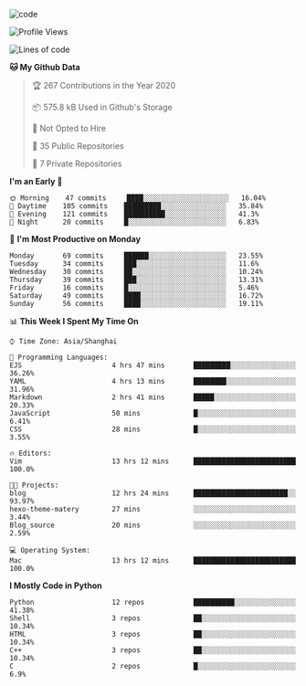
<!--
**liuyaanng/liuyaanng** is a ✨ _special_ ✨ repository because its `README.md` (this file) appears on your GitHub profile.

Here are some ideas to get you started:

- 🔭 I’m currently working on ...
- 🌱 I’m currently learning ...
- 👯 I’m looking to collaborate on ...
- 🤔 I’m looking for help with ...
- 💬 Ask me about ...
- 📫 How to reach me: ...
- 😄 Pronouns: ...
- ⚡ Fun fact: ...
-->


![code](https://cdn.jsdelivr.net/gh/liuyaanng/liuyaanng@1.0/code.gif) 

<!--START_SECTION:waka-->
![Profile Views](http://img.shields.io/badge/Profile%20Views-2-blue)

![Lines of code](https://img.shields.io/badge/From%20Hello%20World%20I%27ve%20Written-5.2%20million%20lines%20of%20code-blue)

**🐱 My Github Data** 

> 🏆 267 Contributions in the Year 2020
 > 
> 📦 575.8 kB Used in Github's Storage 
 > 
> 🚫 Not Opted to Hire
 > 
> 📜 35 Public Repositories
 > 
> 🔑 7 Private Repositories 

**I'm an Early 🐤** 

```text
🌞 Morning    47 commits     ████░░░░░░░░░░░░░░░░░░░░░   16.04% 
🌆 Daytime    105 commits    █████████░░░░░░░░░░░░░░░░   35.84% 
🌃 Evening    121 commits    ██████████░░░░░░░░░░░░░░░   41.3% 
🌙 Night      20 commits     █░░░░░░░░░░░░░░░░░░░░░░░░   6.83%

```
📅 **I'm Most Productive on Monday** 

```text
Monday       69 commits     ██████░░░░░░░░░░░░░░░░░░░   23.55% 
Tuesday      34 commits     ███░░░░░░░░░░░░░░░░░░░░░░   11.6% 
Wednesday    30 commits     ██░░░░░░░░░░░░░░░░░░░░░░░   10.24% 
Thursday     39 commits     ███░░░░░░░░░░░░░░░░░░░░░░   13.31% 
Friday       16 commits     █░░░░░░░░░░░░░░░░░░░░░░░░   5.46% 
Saturday     49 commits     ████░░░░░░░░░░░░░░░░░░░░░   16.72% 
Sunday       56 commits     ████░░░░░░░░░░░░░░░░░░░░░   19.11%

```


📊 **This Week I Spent My Time On** 

```text
⌚︎ Time Zone: Asia/Shanghai

💬 Programming Languages: 
EJS                      4 hrs 47 mins       █████████░░░░░░░░░░░░░░░░   36.26% 
YAML                     4 hrs 13 mins       ████████░░░░░░░░░░░░░░░░░   31.96% 
Markdown                 2 hrs 41 mins       █████░░░░░░░░░░░░░░░░░░░░   20.33% 
JavaScript               50 mins             █░░░░░░░░░░░░░░░░░░░░░░░░   6.41% 
CSS                      28 mins             █░░░░░░░░░░░░░░░░░░░░░░░░   3.55%

🔥 Editors: 
Vim                      13 hrs 12 mins      █████████████████████████   100.0%

🐱‍💻 Projects: 
blog                     12 hrs 24 mins      ███████████████████████░░   93.97% 
hexo-theme-matery        27 mins             ░░░░░░░░░░░░░░░░░░░░░░░░░   3.44% 
Blog_source              20 mins             ░░░░░░░░░░░░░░░░░░░░░░░░░   2.59%

💻 Operating System: 
Mac                      13 hrs 12 mins      █████████████████████████   100.0%

```

**I Mostly Code in Python** 

```text
Python                   12 repos            ██████████░░░░░░░░░░░░░░░   41.38% 
Shell                    3 repos             ██░░░░░░░░░░░░░░░░░░░░░░░   10.34% 
HTML                     3 repos             ██░░░░░░░░░░░░░░░░░░░░░░░   10.34% 
C++                      3 repos             ██░░░░░░░░░░░░░░░░░░░░░░░   10.34% 
C                        2 repos             █░░░░░░░░░░░░░░░░░░░░░░░░   6.9%

```



<!--END_SECTION:waka-->

